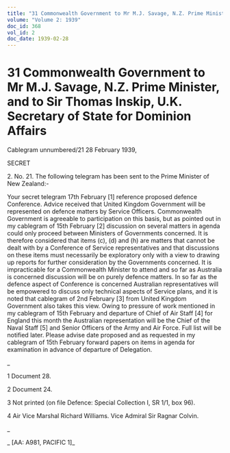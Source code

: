 ```yaml
---
title: "31 Commonwealth Government to Mr M.J. Savage, N.Z. Prime Minister, and to Sir Thomas Inskip, U.K. Secretary of State for Dominion Affairs"
volume: "Volume 2: 1939"
doc_id: 368
vol_id: 2
doc_date: 1939-02-28
---
```


# 31 Commonwealth Government to Mr M.J. Savage, N.Z. Prime Minister, and to Sir Thomas Inskip, U.K. Secretary of State for Dominion Affairs

Cablegram unnumbered/21 28 February 1939,

SECRET

2\. No. 21. The following telegram has been sent to the Prime Minister of New Zealand:-

Your secret telegram 17th February [1] reference proposed defence Conference. Advice received that United Kingdom Government will be represented on defence matters by Service Officers. Commonwealth Government is agreeable to participation on this basis, but as pointed out in my cablegram of 15th February [2] discussion on several matters in agenda could only proceed between Ministers of Governments concerned. It is therefore considered that items (c), (d) and (h) are matters that cannot be dealt with by a Conference of Service representatives and that discussions on these items must necessarily be exploratory only with a view to drawing up reports for further consideration by the Governments concerned. It is impracticable for a Commonwealth Minister to attend and so far as Australia is concerned discussion will be on purely defence matters. In so far as the defence aspect of Conference is concerned Australian representatives will be empowered to discuss only technical aspects of Service plans, and it is noted that cablegram of 2nd February [3] from United Kingdom Government also takes this view. Owing to pressure of work mentioned in my cablegram of 15th February and departure of Chief of Air Staff [4] for England this month the Australian representation will be the Chief of the Naval Staff [5] and Senior Officers of the Army and Air Force. Full list will be notified later. Please advise date proposed and as requested in my cablegram of 15th February forward papers on items in agenda for examination in advance of departure of Delegation.

_

1 Document 28.

2 Document 24.

3 Not printed (on file Defence: Special Collection I, SR 1/1, box 96).

4 Air Vice Marshal Richard Williams. Vice Admiral Sir Ragnar Colvin.

_

_ [AA: A981, PACIFIC 1]_
